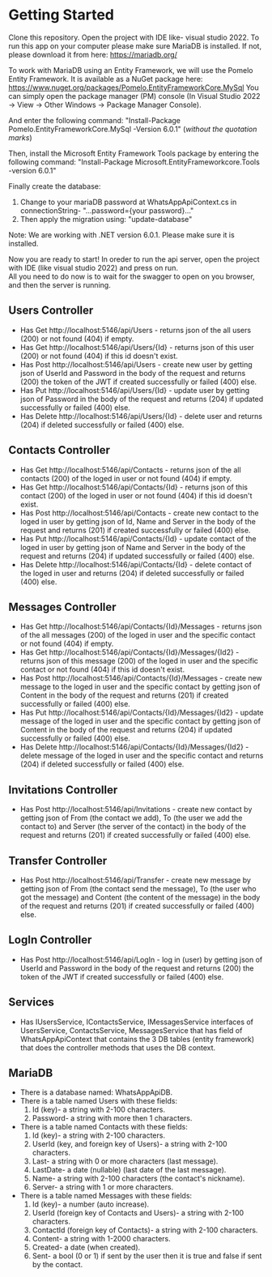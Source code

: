 # Getting Started

Clone this repository.
Open the project with IDE like- visual studio 2022.
To run this app on your computer please make sure MariaDB is installed. 
If not, please download it from here: https://mariadb.org/

To work with MariaDB using an Entity Framework, we will 
use the Pomelo Entity Framework. 
It is available as a NuGet package here: https://www.nuget.org/packages/Pomelo.EntityFrameworkCore.MySql
You can simply open the package manager (PM) console
(In Visual Studio 2022 -> View -> Other Windows -> Package Manager Console).

And enter the following command:
"Install-Package Pomelo.EntityFrameworkCore.MySql -Version 6.0.1"
(*without the quotation marks*)

Then, install the Microsoft Entity Framework Tools package
by entering the following command:
"Install-Package Microsoft.EntityFrameworkcore.Tools -version 6.0.1"

Finally create the database:
  1) Change to your mariaDB password at WhatsAppApiContext.cs in connectionString- "...password={your password}..."
  2) Then apply the migration using: "update-database"

Note: We are working with .NET version 6.0.1.
	  Please make sure it is installed. 


Now you are ready to start!
In oreder to run the api server, open the project with IDE (like visual studio 2022) and press on run.
<br>
All you need to do now is to wait for the swagger to open on you browser, and then the server is running.

## Users Controller

* Has Get http://localhost:5146/api/Users - returns json of the all users (200) or not found (404) if empty.
* Has Get http://localhost:5146/api/Users/{Id} - returns json of this user (200) or not found (404) if this id doesn't exist.
* Has Post http://localhost:5146/api/Users - create new user by getting json of UserId and Password in the body of the request and returns (200) the token of the JWT if created successfully or failed (400) else.
* Has Put http://localhost:5146/api/Users/{Id} - update user by getting json of Password in the body of the request and returns (204) if updated successfully or failed (400) else.
* Has Delete http://localhost:5146/api/Users/{Id} - delete user and returns (204) if deleted successfully or failed (400) else.

## Contacts Controller

* Has Get http://localhost:5146/api/Contacts - returns json of the all contacts (200) of the loged in user or not found (404) if empty.
* Has Get http://localhost:5146/api/Contacts/{Id} - returns json of this contact (200) of the loged in user or not found (404) if this id doesn't exist.
* Has Post http://localhost:5146/api/Contacts - create new contact to the loged in user by getting json of Id, Name and Server in the body of the request and returns (201) if created successfully or failed (400) else.
* Has Put http://localhost:5146/api/Contacts/{Id} - update contact of the loged in user by getting json of Name and Server in the body of the request and returns (204) if updated successfully or failed (400) else.
* Has Delete http://localhost:5146/api/Contacts/{Id} - delete contact of the loged in user and returns (204) if deleted successfully or failed (400) else.

## Messages Controller

* Has Get http://localhost:5146/api/Contacts/{Id}/Messages - returns json of the all messages (200) of the loged in user and the specific contact or not found (404) if empty.
* Has Get http://localhost:5146/api/Contacts/{Id}/Messages/{Id2} - returns json of this message (200) of the loged in user and the specific contact or not found (404) if this id doesn't exist.
* Has Post http://localhost:5146/api/Contacts/{Id}/Messages - create new message to the loged in user and the specific contact by getting json of Content in the body of the request and returns (201) if created successfully or failed (400) else.
* Has Put http://localhost:5146/api/Contacts/{Id}/Messages/{Id2} - update message of the loged in user and the specific contact by getting json of Content in the body of the request and returns (204) if updated successfully or failed (400) else.
* Has Delete http://localhost:5146/api/Contacts/{Id}/Messages/{Id2} - delete message of the loged in user and the specific contact and returns (204) if deleted successfully or failed (400) else.

## Invitations Controller

* Has Post http://localhost:5146/api/Invitations - create new contact by getting json of From (the contact we add), To (the user we add the contact to) and Server (the server of the contact) in the body of the request and returns (201) if created successfully or failed (400) else.

## Transfer Controller

* Has Post http://localhost:5146/api/Transfer - create new message by getting json of From (the contact send the message), To (the user who got the message) and Content (the content of the message) in the body of the request and returns (201) if created successfully or failed (400) else.

## LogIn Controller

* Has Post http://localhost:5146/api/LogIn - log in (user) by getting json of UserId and Password in the body of the request and returns (200) the token of the JWT if created successfully or failed (400) else.

## Services

* Has IUsersService, IContactsService, IMessagesService interfaces of UsersService, ContactsService, MessagesService that has field of WhatsAppApiContext that contains the 3 DB tables (entity framework) that does the controller methods that uses the DB context.

## MariaDB

* There is a database named: WhatsAppApiDB.
* There is a table named Users with these fields:
  1) Id (key)- a string with 2-100 characters.
  2) Password- a string with more then 1 characters.
* There is a table named Contacts with these fields:
  1) Id (key)- a string with 2-100 characters.
  2) UserId (key, and foreign key of Users)- a string with 2-100 characters.
  3) Last- a string with 0 or more characters (last message).
  4) LastDate- a date (nullable) (last date of the last message).
  5) Name- a string with 2-100 characters (the contact's nickname).
  6) Server- a string with 1 or more characters.
* There is a table named Messages with these fields:
  1) Id (key)- a number (auto increase).
  2) UserId (foreign key of Contacts and Users)- a string with 2-100 characters.
  3) ContactId (foreign key of Contacts)- a string with 2-100 characters.
  4) Content- a string with 1-2000 characters.
  5) Created- a date (when created).
  6) Sent- a bool (0 or 1) if sent by the user then it is true and false if sent by the contact.
